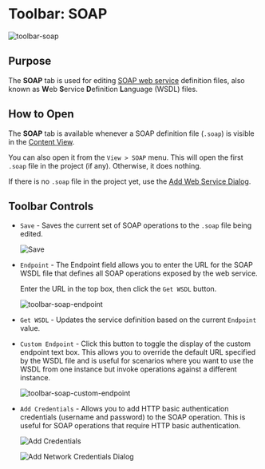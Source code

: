 # Toolbar: SOAP

![toolbar-soap](./img/toolbar_soap1.png)

## Purpose
<!-- /* cSpell:disable */ -->
The **SOAP** tab is used for editing [SOAP web service](soap_web_services.md) definition files, also known as **W**eb **S**ervice **D**efinition **L**anguage (WSDL) files.
<!-- /* cSpell:enable */ -->
## How to Open

The **SOAP** tab is available whenever a SOAP definition file (`.soap`) is visible in the [Content View](content_view.md).

You can also open it from the `View > SOAP` menu. This will open the first `.soap` file in the project (if any). Otherwise, it does nothing.

If there is no `.soap` file in the project yet, use the [Add Web Service Dialog](dialog_add_web_service.md).

## Toolbar Controls

* `Save` - Saves the current set of SOAP operations to the `.soap` file being edited.

    ![Save](./img/toolbar_soap_save.png)

* `Endpoint` - The Endpoint field allows you to enter the URL for the SOAP WSDL file that defines all SOAP operations exposed by the web service.

    Enter the URL in the top box, then click the `Get WSDL` button.

    ![toolbar-soap-endpoint](./img/toolbar_soap_endpoint.png)

* `Get WSDL` - Updates the service definition based on the current `Endpoint` value. 

* `Custom Endpoint` - Click this button to toggle the display of the custom endpoint text box. This allows you to override the default URL specified by the WSDL file and is useful for scenarios where you want to use the WSDL from one instance but invoke operations against a different instance.

    ![toolbar-soap-custom-endpoint](./img/toolbar_soap_custom_endpoint.png)

* `Add Credentials` - Allows you to add HTTP basic authentication credentials (username and password) to the SOAP operation. This is useful for SOAP operations that require HTTP basic authentication.
    
    ![Add Credentials](./img/toolbar_soap_add_credentials.png)
    
    ![Add Network Credentials Dialog](./img/tutorial_web_services_rest6.png)